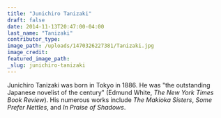 ```yaml
---
title: "Junichiro Tanizaki"
draft: false
date: 2014-11-13T20:47:00-04:00
last_name: "Tanizaki"
contributor_type:
image_path: /uploads/1470326227381/Tanizaki.jpg
image_credit:
featured_image_path:
_slug: junichiro-tanizaki
---
```


Junichiro Tanizaki was born in Tokyo in 1886. He was "the outstanding Japanese novelist of the century" (Edmund White, _The New York Times Book Review_). His numerous works include _The Makioka Sisters_, _Some Prefer Nettles_, and _In Praise of Shadows_.

